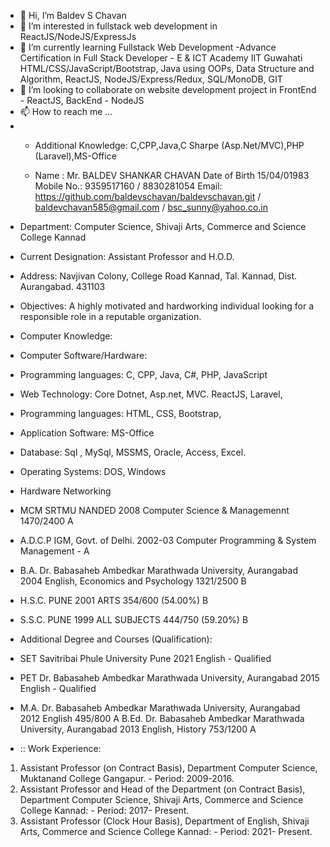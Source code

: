 - 👋 Hi, I’m Baldev S Chavan
- 👀 I’m interested in fullstack web development in ReactJS/NodeJS/ExpressJs
- 🌱 I’m currently learning Fullstack Web Development -Advance Certification in Full Stack Developer - E & ICT Academy IIT Guwahati
    HTML/CSS/JavaScript/Bootstrap, Java using OOPs, Data Structure  and Algorithm, ReactJS, NodeJS/Express/Redux, SQL/MonoDB, GIT
- 💞️ I’m looking to collaborate on website development project in FrontEnd - ReactJS, BackEnd - NodeJS
- 📫 How to reach me ...
- + Additional Knowledge: C,CPP,Java,C Sharpe (Asp.Net/MVC),PHP (Laravel),MS-Office
 
  + Name :	Mr. BALDEV SHANKAR CHAVAN
Date of Birth	15/04/01983
Mobile No.:	9359517160 / 8830281054
Email:	https://github.com/baldevschavan/baldevschavan.git / baldevchavan585@gmail.com / bsc_sunny@yahoo.co.in 
+ Department:	Computer Science, Shivaji Arts, Commerce and Science College Kannad
+ Current Designation:	Assistant Professor and H.O.D.
+ Address:	Navjivan Colony, College Road Kannad, Tal. Kannad, Dist. Aurangabad. 431103

+ Objectives:  A highly motivated and hardworking individual looking for a responsible role in a reputable organization.
+ Computer Knowledge:
+ Computer Software/Hardware: 
+ Programming languages:	C, CPP, Java,  C#, PHP, JavaScript
+ Web Technology:	Core Dotnet, Asp.net, MVC. ReactJS, Laravel, 
+ Programming  languages:	HTML, CSS, Bootstrap,
+ Application Software:	MS-Office
+ Database:	Sql , MySql, MSSMS, Oracle,  Access, Excel.
+ Operating Systems:	DOS, Windows
+ Hardware Networking	
  
 + MCM	SRTMU NANDED	2008	Computer Science & Managemennt	1470/2400	A
+ A.D.C.P	IGM, Govt. of Delhi.	2002-03	Computer Programming & System Management	-	A
+ B.A.	Dr. Babasaheb Ambedkar Marathwada University, Aurangabad	2004	English, Economics and Psychology	1321/2500	B
+ H.S.C.	PUNE	2001	ARTS	354/600 (54.00%)	B
+ S.S.C.	PUNE	1999	ALL SUBJECTS	444/750 (59.20%)	B
+ Additional Degree and Courses (Qualification):
+ SET	Savitribai Phule University Pune	2021	English	-	Qualified
+ PET	Dr. Babasaheb Ambedkar Marathwada University, Aurangabad	2015	English	-	Qualified
+ M.A.	Dr. Babasaheb Ambedkar Marathwada University, Aurangabad	2012	English	495/800	A
B.Ed.	Dr. Babasaheb Ambedkar Marathwada University, Aurangabad	2013	English, History	753/1200	A
+ :: Work Experience:
1.	Assistant Professor (on Contract Basis), Department Computer Science, Muktanand College Gangapur. - Period: 2009-2016.
2.	Assistant Professor and Head of the Department (on Contract Basis), Department Computer Science, Shivaji Arts, Commerce and Science College Kannad: - Period: 2017- Present.
3.	Assistant Professor (Clock Hour Basis), Department of English, Shivaji Arts, Commerce and Science College Kannad: - Period: 2021- Present.

<!---
baldevschavan/baldevschavan is a ✨ special ✨ repository because its `README.md` (this file) appears on your GitHub profile.
You can click the Preview link to take a look at your changes.
--->
